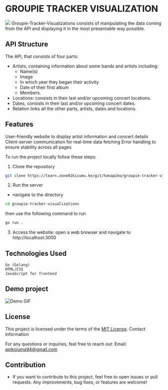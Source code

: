 # GROUPIE TRACKER VISUALIZATION
![](https://www.globallogic.com/wp-content/uploads/2021/11/1024-Develop-Restful-API-using-Go-and-Gin.jpg)
Groupie-Tracker-Visualizations consists of manipulating the data coming from the API and displaying it in the most presentable way possible.

## API Structure
The API, that consists of four parts:
* Artists, containing information about some bands and artists including:
   * Name(s)
   * Image
   * In which year they began their activity
   * Date of their first album
   * Members.
* Locations: consists in their last and/or upcoming concert locations.
* Dates, consists in their last and/or upcoming concert dates.
* Relation links all the other parts, artists, dates and locations.

## Features
User-friendly website to display artist information and concert details
Client-server communication for real-time data fetching
Error handling to ensure stability across all pages

To run the project locally follow these steps:
1. Clone the repository
```bash
git clone https://learn.zone01kisumu.ke/git/hanapiko/groupie-tracker-visualizations.git
```

2. Run the server
- navigate to the directory
```bash
cd groupie-tracker-visualizations
``` 
then use the following command to run
```bash
go run .
```

3. Access the website: open a web browser and navigate to  http://localhost:3000

## Technologies Used

    Go (Golang)
    HTML/CSS
    JavaScript for frontend

## Demo project
![Demo GIF](images/art.gif)


## License

This project is licensed under the terms of the [MIT License](./LICENSE).
Contact Information

For any questions or inquiries, feel free to reach out:
    Email: apikojuma94@gmail.com

## Contribution
* If you want to contribute to this project, feel free to open issues or pull requests. Any improvements, bug fixes, or features are welcome!
